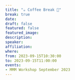 ```yaml
---
title: "☕️ Coffee Break 🥐"
break: true
date:
draft: false
featured: false
featured_image:
description:
speaker:
affiliation:
where:
from: 2023-09-15T10:30:00
to: 2023-09-15T11:00:00
events:
- MMM Workshop September 2023
---
```

